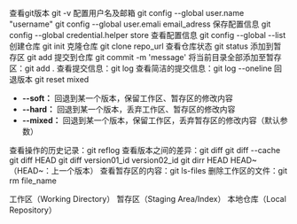 查看git版本 git -v
配置用户名及邮箱
git config --global user.name "username"
git config --global user.emali email_adress
保存配置信息 git config --global credential.helper store
查看配置信息 git config --global --list
创建仓库 git init
克隆仓库 git clone repo_url
查看仓库状态 git status
添加到暂存区 git add
提交到仓库 git commit -m 'message'
将当前目录全部添加至暂存区：git add .
查看提交信息：git log
查看简洁的提交信息：git log --oneline
回退版本 git reset mixed
- **--soft：** 回退到某一个版本，保留工作区、暂存区的修改内容
- **--hard：** 回退到某一个版本，丢弃工作区、暂存区的修改内容
- **--mixed：** 回退到某一个版本，保留工作区，丢弃暂存区的修改内容（默认参数）

查看操作的历史记录：git reflog
查看版本之间的差异：git diff
git diff --cache
git diff HEAD
git diff version01_id version02_id
git dirr HEAD HEAD~ （HEAD~：上一个版本）
查看暂存区的内容：git ls-files
删除工作区的文件：git rm file_name

工作区（Working Directory）
暂存区（Staging Area/Index）
本地仓库（Local Repository）

